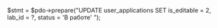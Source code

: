 $stmt = $pdo->prepare("UPDATE user_applications SET is_editable = 2, lab_id = ?, status = 'В работе' ");
